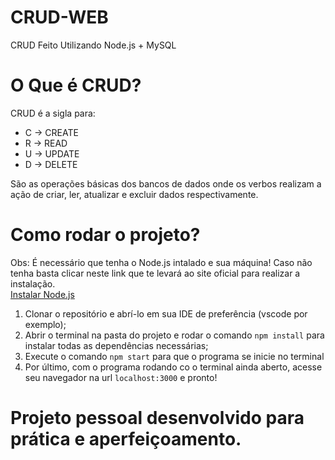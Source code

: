 # CRUD-WEB
CRUD Feito Utilizando Node.js + MySQL
# O Que é CRUD?
CRUD é a sigla para:
<ul>
  <li>C -> CREATE</li>
  <li>R -> READ</li>
  <li>U -> UPDATE</li>
  <li>D -> DELETE</li>
</ul>
São as operações básicas dos bancos de dados onde os verbos realizam a ação de criar, ler, atualizar e excluir dados respectivamente.

# Como rodar o projeto?
Obs: É necessário que tenha o Node.js intalado e sua máquina! Caso não tenha basta clicar neste link que te levará ao site oficial para realizar a instalação. <br>
<a href="https://nodejs.org/pt-br/download/current">Instalar Node.js</a>
<ol>
  <li>Clonar o repositório e abrí-lo em sua IDE de preferência (vscode por exemplo);</li>
  <li>Abrir o terminal na pasta do projeto e rodar o comando <code>npm install</code> para instalar todas as dependências necessárias;</li>
  <li>Execute o comando <code>npm start</code> para que o programa se inicie no terminal</li>
  <li>Por último, com o programa rodando co o terminal ainda aberto, acesse seu navegador na url <code>localhost:3000</code> e pronto!</li>
</ol>

# Projeto pessoal desenvolvido para prática e aperfeiçoamento.
